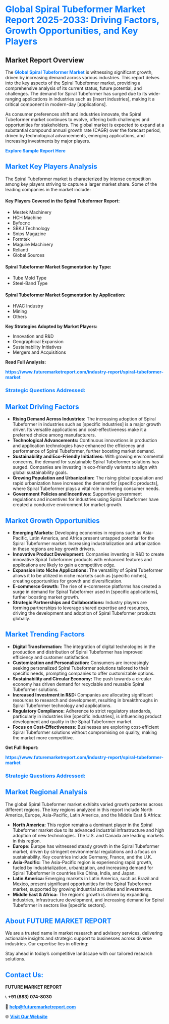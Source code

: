 <h1 style="color: #007BFF;">Global Spiral Tubeformer Market Report 2025-2033: Driving Factors, Growth Opportunities, and Key Players</h1>

<section id="overview">
<h2>Market Report Overview</h2>
<p>The <a href="https://www.futuremarketreport.com/industry-report/spiral-tubeformer-market" style="color: #007BFF; text-decoration: none;"><strong>Global Spiral Tubeformer Market</strong></a> is witnessing significant growth, driven by increasing demand across various industries. This report delves into the key aspects of the Spiral Tubeformer market, providing a comprehensive analysis of its current status, future potential, and challenges. The demand for Spiral Tubeformer has surged due to its wide-ranging applications in industries such as [insert industries], making it a critical component in modern-day [applications].</p>
<p>As consumer preferences shift and industries innovate, the Spiral Tubeformer market continues to evolve, offering both challenges and opportunities for stakeholders. The global market is expected to expand at a substantial compound annual growth rate (CAGR) over the forecast period, driven by technological advancements, emerging applications, and increasing investments by major players.</p>
</section>

<section id="overview">
<p><a href="https://www.futuremarketreport.com/request-sample/reportId=29195" style="color: #007BFF; text-decoration: none;"><strong>Explore Sample Report Here</strong></a></p>
</section>

<section id="key-players">
<h2 style="color: #007BFF;">Market Key Players Analysis</h2>
<p>The Spiral Tubeformer market is characterized by intense competition among key players striving to capture a larger market share. Some of the leading companies in the market include:</p>
<h4>Key Players Covered in the Spiral Tubeformer Report:</h4>
<ul><li>Mestek Machinery</li><li>HCH Machine</li><li>Byfocnc</li><li>SBKJ Technology</li><li>Snips Magazine</li><li>Formtek</li><li>Maguire Machinery</li><li>Reliantt</li><li>Global Sources</li></ul>
<h4>Spiral Tubeformer Market Segmentation by Type:</h4>
<ul><li>Tube Mold Type</li><li>Steel-Band Type</li></ul>

<h4>Spiral Tubeformer Market Segmentation by Application:</h4>
<ul><li>HVAC Industry</li><li>Mining</li><li>Others</li></ul>
<p><strong>Key Strategies Adopted by Market Players:</strong></p>
<ul>
<li>Innovation and R&D</li>
<li>Geographical Expansion</li>
<li>Sustainability Initiatives</li>
<li>Mergers and Acquisitions</li>
</ul>
</section>

<section>
<p><strong>Read Full Analysis: </strong></p><a href="https://www.futuremarketreport.com/industry-report/spiral-tubeformer-market" style="color: #007BFF; text-decoration: none;"><strong>https://www.futuremarketreport.com/industry-report/spiral-tubeformer-market</strong></a>
<h3 style="color: #007BFF;">Strategic Questions Addressed:</h3>
</section>

<section id="driving-factors">
<h2 style="color: #007BFF;">Market Driving Factors</h2>
<ul>
<li><strong>Rising Demand Across Industries:</strong> The increasing adoption of Spiral Tubeformer in industries such as [specific industries] is a major growth driver. Its versatile applications and cost-effectiveness make it a preferred choice among manufacturers.</li>
<li><strong>Technological Advancements:</strong> Continuous innovations in production and application technologies have enhanced the efficiency and performance of Spiral Tubeformer, further boosting market demand.</li>
<li><strong>Sustainability and Eco-Friendly Initiatives:</strong> With growing environmental concerns, the demand for sustainable Spiral Tubeformer solutions has surged. Companies are investing in eco-friendly variants to align with global sustainability goals.</li>
<li><strong>Growing Population and Urbanization:</strong> The rising global population and rapid urbanization have increased the demand for [specific products], where Spiral Tubeformer plays a vital role in meeting consumer needs.</li>
<li><strong>Government Policies and Incentives:</strong> Supportive government regulations and incentives for industries using Spiral Tubeformer have created a conducive environment for market growth.</li>
</ul>
</section>

<section id="growth-opportunities">
<h2 style="color: #007BFF;">Market Growth Opportunities</h2>
<ul>
<li><strong>Emerging Markets:</strong> Developing economies in regions such as Asia-Pacific, Latin America, and Africa present untapped potential for the Spiral Tubeformer market. Increasing industrialization and urbanization in these regions are key growth drivers.</li>
<li><strong>Innovative Product Development:</strong> Companies investing in R&D to create innovative Spiral Tubeformer products with enhanced features and applications are likely to gain a competitive edge.</li>
<li><strong>Expansion into Niche Applications:</strong> The versatility of Spiral Tubeformer allows it to be utilized in niche markets such as [specific niches], creating opportunities for growth and diversification.</li>
<li><strong>E-commerce Growth:</strong> The rise of e-commerce platforms has created a surge in demand for Spiral Tubeformer used in [specific applications], further boosting market growth.</li>
<li><strong>Strategic Partnerships and Collaborations:</strong> Industry players are forming partnerships to leverage shared expertise and resources, driving the development and adoption of Spiral Tubeformer products globally.</li>
</ul>
</section>

<section id="trending-factors">
<h2 style="color: #007BFF;">Market Trending Factors</h2>
<ul>
<li><strong>Digital Transformation:</strong> The integration of digital technologies in the production and distribution of Spiral Tubeformer has improved efficiency and customer satisfaction.</li>
<li><strong>Customization and Personalization:</strong> Consumers are increasingly seeking personalized Spiral Tubeformer solutions tailored to their specific needs, prompting companies to offer customizable options.</li>
<li><strong>Sustainability and Circular Economy:</strong> The push towards a circular economy has driven demand for recyclable and reusable Spiral Tubeformer solutions.</li>
<li><strong>Increased Investment in R&D:</strong> Companies are allocating significant resources to research and development, resulting in breakthroughs in Spiral Tubeformer technology and applications.</li>
<li><strong>Regulatory Compliance:</strong> Adherence to strict regulatory standards, particularly in industries like [specific industries], is influencing product development and quality in the Spiral Tubeformer market.</li>
<li><strong>Focus on Cost-Effectiveness:</strong> Businesses are exploring cost-efficient Spiral Tubeformer solutions without compromising on quality, making the market more competitive.</li>
</ul>
</section>

<section>
<p><strong>Get Full Report: </strong></p><a href="https://www.futuremarketreport.com/industry-report/spiral-tubeformer-market" style="color: #007BFF; text-decoration: none;"><strong>https://www.futuremarketreport.com/industry-report/spiral-tubeformer-market</strong></a>
<h3 style="color: #007BFF;">Strategic Questions Addressed:</h3>
</section>


<section id="regional-analysis">
<h2 style="color: #007BFF;">Market Regional Analysis</h2>
<p>The global Spiral Tubeformer market exhibits varied growth patterns across different regions. The key regions analyzed in this report include North America, Europe, Asia-Pacific, Latin America, and the Middle East & Africa:</p>
<ul>
<li><strong>North America:</strong> This region remains a dominant player in the Spiral Tubeformer market due to its advanced industrial infrastructure and high adoption of new technologies. The U.S. and Canada are leading markets in this region.</li>
<li><strong>Europe:</strong> Europe has witnessed steady growth in the Spiral Tubeformer market, driven by stringent environmental regulations and a focus on sustainability. Key countries include Germany, France, and the U.K.</li>
<li><strong>Asia-Pacific:</strong> The Asia-Pacific region is experiencing rapid growth, fueled by industrialization, urbanization, and increasing demand for Spiral Tubeformer in countries like China, India, and Japan.</li>
<li><strong>Latin America:</strong> Emerging markets in Latin America, such as Brazil and Mexico, present significant opportunities for the Spiral Tubeformer market, supported by growing industrial activities and investments.</li>
<li><strong>Middle East & Africa:</strong> The region’s growth is driven by expanding industries, infrastructure development, and increasing demand for Spiral Tubeformer in sectors like [specific sectors].</li>
</ul>
</section>

<footer>
<h2 style="color: #007BFF;">About FUTURE MARKET REPORT</h2>
<p>We are a trusted name in market research and advisory services, delivering actionable insights and strategic support to businesses across diverse industries. Our expertise lies in offering:</p>

<p>Stay ahead in today’s competitive landscape with our tailored research solutions.</p>

<h2 style="color: #007BFF;">Contact Us:</h2>
<p><strong>FUTURE MARKET REPORT</strong></p>
<p>📞 <strong>+91 (883) 074-8030</strong></p>
<p>📧 <strong><a href="mailto:help@futuremarketreport.com" style="color: #007BFF;">help@futuremarketreport.com</a></strong></p>
<p>🌐 <strong><a href="https://www.futuremarketreport.com/" style="color: #007BFF;">Visit Our Website</a></strong></p>
</footer>